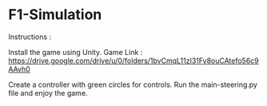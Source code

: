 # F1-Simulation
Instructions : 

Install the game using Unity.
Game Link : https://drive.google.com/drive/u/0/folders/1bvCmqL11zI31Fy8ouCAtefo56c9AAvh0

Create a controller with green circles for controls.
Run the main-steering.py file and enjoy the game.
